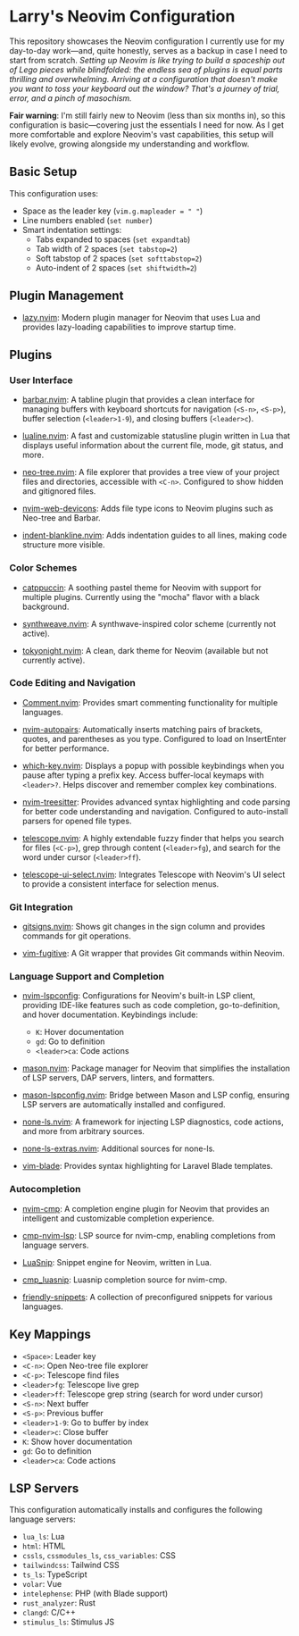 # Larry's Neovim Configuration

This repository showcases the Neovim configuration I currently use for my day-to-day work—and, quite honestly, serves as a backup in case I need to start from scratch.
*Setting up Neovim is like trying to build a spaceship out of Lego pieces while blindfolded: the endless sea of plugins is equal parts thrilling and overwhelming. Arriving at a configuration that doesn't make you want to toss your keyboard out the window? That's a journey of trial, error, and a pinch of masochism.*

**Fair warning**: I'm still fairly new to Neovim (less than six months in), so this configuration is basic—covering just the essentials I need for now. As I get more comfortable and explore Neovim's vast capabilities, this setup will likely evolve, growing alongside my understanding and workflow.

## Basic Setup

This configuration uses:
- Space as the leader key (`vim.g.mapleader = " "`)
- Line numbers enabled (`set number`)
- Smart indentation settings:
  - Tabs expanded to spaces (`set expandtab`)
  - Tab width of 2 spaces (`set tabstop=2`)
  - Soft tabstop of 2 spaces (`set softtabstop=2`)
  - Auto-indent of 2 spaces (`set shiftwidth=2`)

## Plugin Management

- [lazy.nvim](https://github.com/folke/lazy.nvim): Modern plugin manager for Neovim that uses Lua and provides lazy-loading capabilities to improve startup time.

## Plugins

### User Interface

- [barbar.nvim](https://github.com/romgrk/barbar.nvim): A tabline plugin that provides a clean interface for managing buffers with keyboard shortcuts for navigation (`<S-n>`, `<S-p>`), buffer selection (`<leader>1-9`), and closing buffers (`<leader>c`).

- [lualine.nvim](https://github.com/nvim-lualine/lualine.nvim): A fast and customizable statusline plugin written in Lua that displays useful information about the current file, mode, git status, and more.

- [neo-tree.nvim](https://github.com/nvim-neo-tree/neo-tree.nvim): A file explorer that provides a tree view of your project files and directories, accessible with `<C-n>`. Configured to show hidden and gitignored files.

- [nvim-web-devicons](https://github.com/nvim-tree/nvim-web-devicons): Adds file type icons to Neovim plugins such as Neo-tree and Barbar.

- [indent-blankline.nvim](https://github.com/lukas-reineke/indent-blankline.nvim): Adds indentation guides to all lines, making code structure more visible.

### Color Schemes

- [catppuccin](https://github.com/catppuccin/nvim): A soothing pastel theme for Neovim with support for multiple plugins. Currently using the "mocha" flavor with a black background.

- [synthweave.nvim](https://github.com/samharju/synthweave.nvim): A synthwave-inspired color scheme (currently not active).

- [tokyonight.nvim](https://github.com/folke/tokyonight.nvim): A clean, dark theme for Neovim (available but not currently active).

### Code Editing and Navigation

- [Comment.nvim](https://github.com/numToStr/Comment.nvim): Provides smart commenting functionality for multiple languages.

- [nvim-autopairs](https://github.com/windwp/nvim-autopairs): Automatically inserts matching pairs of brackets, quotes, and parentheses as you type. Configured to load on InsertEnter for better performance.

- [which-key.nvim](https://github.com/folke/which-key.nvim): Displays a popup with possible keybindings when you pause after typing a prefix key. Access buffer-local keymaps with `<leader>?`. Helps discover and remember complex key combinations.

- [nvim-treesitter](https://github.com/nvim-treesitter/nvim-treesitter): Provides advanced syntax highlighting and code parsing for better code understanding and navigation. Configured to auto-install parsers for opened file types.

- [telescope.nvim](https://github.com/nvim-telescope/telescope.nvim): A highly extendable fuzzy finder that helps you search for files (`<C-p>`), grep through content (`<leader>fg`), and search for the word under cursor (`<leader>ff`).

- [telescope-ui-select.nvim](https://github.com/nvim-telescope/telescope-ui-select.nvim): Integrates Telescope with Neovim's UI select to provide a consistent interface for selection menus.

### Git Integration

- [gitsigns.nvim](https://github.com/lewis6991/gitsigns.nvim): Shows git changes in the sign column and provides commands for git operations.

- [vim-fugitive](https://github.com/tpope/vim-fugitive): A Git wrapper that provides Git commands within Neovim.

### Language Support and Completion

- [nvim-lspconfig](https://github.com/neovim/nvim-lspconfig): Configurations for Neovim's built-in LSP client, providing IDE-like features such as code completion, go-to-definition, and hover documentation. Keybindings include:
  - `K`: Hover documentation
  - `gd`: Go to definition
  - `<leader>ca`: Code actions

- [mason.nvim](https://github.com/williamboman/mason.nvim): Package manager for Neovim that simplifies the installation of LSP servers, DAP servers, linters, and formatters.

- [mason-lspconfig.nvim](https://github.com/williamboman/mason-lspconfig.nvim): Bridge between Mason and LSP config, ensuring LSP servers are automatically installed and configured.

- [none-ls.nvim](https://github.com/nvimtools/none-ls.nvim): A framework for injecting LSP diagnostics, code actions, and more from arbitrary sources.

- [none-ls-extras.nvim](https://github.com/nvimtools/none-ls-extras.nvim): Additional sources for none-ls.

- [vim-blade](https://github.com/jwalton512/vim-blade): Provides syntax highlighting for Laravel Blade templates.

### Autocompletion

- [nvim-cmp](https://github.com/hrsh7th/nvim-cmp): A completion engine plugin for Neovim that provides an intelligent and customizable completion experience.

- [cmp-nvim-lsp](https://github.com/hrsh7th/cmp-nvim-lsp): LSP source for nvim-cmp, enabling completions from language servers.

- [LuaSnip](https://github.com/L3MON4D3/LuaSnip): Snippet engine for Neovim, written in Lua.

- [cmp_luasnip](https://github.com/saadparwaiz1/cmp_luasnip): Luasnip completion source for nvim-cmp.

- [friendly-snippets](https://github.com/rafamadriz/friendly-snippets): A collection of preconfigured snippets for various languages.

## Key Mappings

- `<Space>`: Leader key
- `<C-n>`: Open Neo-tree file explorer
- `<C-p>`: Telescope find files
- `<leader>fg`: Telescope live grep
- `<leader>ff`: Telescope grep string (search for word under cursor)
- `<S-n>`: Next buffer
- `<S-p>`: Previous buffer
- `<leader>1-9`: Go to buffer by index
- `<leader>c`: Close buffer
- `K`: Show hover documentation
- `gd`: Go to definition
- `<leader>ca`: Code actions

## LSP Servers

This configuration automatically installs and configures the following language servers:

- `lua_ls`: Lua
- `html`: HTML
- `cssls`, `cssmodules_ls`, `css_variables`: CSS
- `tailwindcss`: Tailwind CSS
- `ts_ls`: TypeScript
- `volar`: Vue
- `intelephense`: PHP (with Blade support)
- `rust_analyzer`: Rust
- `clangd`: C/C++
- `stimulus_ls`: Stimulus JS
